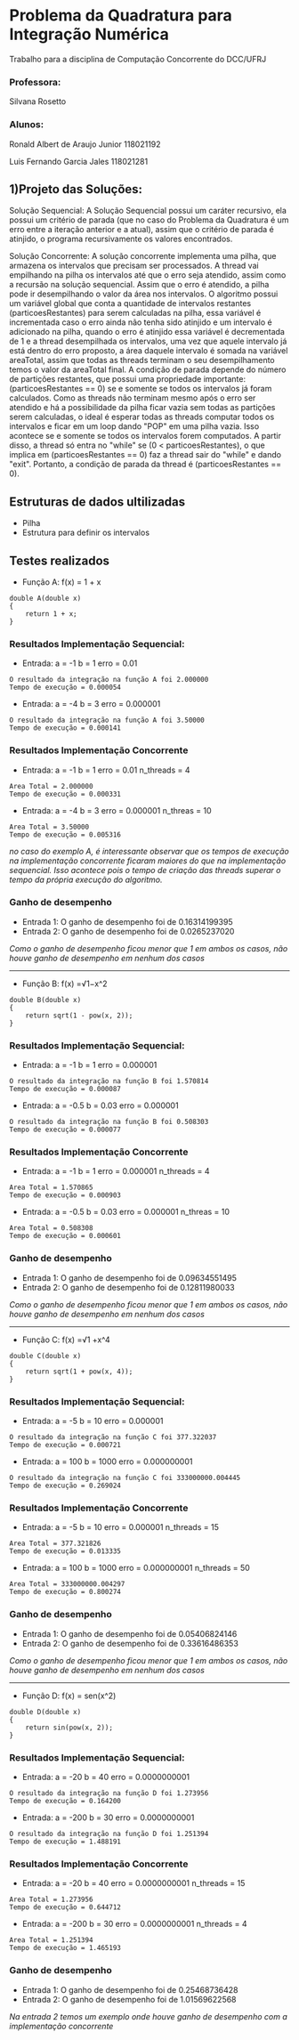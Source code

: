 # Problema da Quadratura para Integração Numérica
Trabalho para a disciplina de Computação Concorrente do DCC/UFRJ

### Professora:
Silvana Rosetto

### Alunos:
Ronald Albert de Araujo Junior 118021192

Luis Fernando Garcia Jales 118021281

## 1)Projeto das Soluções:
Solução Sequencial:
  A Solução Sequencial possui um caráter recursivo, ela possui um critério de parada (que no caso do Problema da Quadratura é um erro entre a iteração anterior e a atual), assim que o critério de parada é atinjido, o programa recursivamente os valores encontrados.
  
Solução Concorrente:
  A solução concorrente implementa uma pilha, que armazena os intervalos que precisam ser processados. A thread vai empilhando na pilha os intervalos até que o erro seja atendido, assim como a recursão na solução sequencial. Assim que o erro é atendido, a pilha pode ir desempilhando o valor da área nos intervalos. 
  O algoritmo possui um variável global que conta a quantidade de intervalos restantes (particoesRestantes) para serem calculadas na pilha, essa variável é incrementada caso o erro ainda não tenha sido atinjido e um intervalo é adicionado na pilha, quando o erro é atinjido essa variável é decrementada de 1 e a thread desempilhada os intervalos, uma vez que aquele intervalo já está dentro do erro proposto, a área daquele intervalo é somada na variável areaTotal, assim que todas as threads terminam o seu desempilhamento temos o valor da areaTotal final.
  A condição de parada depende do número de partições restantes, que possui uma propriedade importante: (particoesRestantes == 0) se e somente se todos os intervalos já foram calculados.
    Como as threads não terminam mesmo após o erro ser atendido e há a possibilidade da pilha ficar vazia sem todas as partições serem calculadas, o ideal é esperar todas as threads computar todos os intervalos e ficar em um loop dando "POP" em uma pilha vazia. Isso acontece se e somente se todos os intervalos forem computados.
    A partir disso, a thread só entra no "while" se (0 < particoesRestantes), o que implica em (particoesRestantes == 0) faz a thread sair do "while" e dando "exit".
Portanto, a condição de parada da thread é (particoesRestantes == 0).
  
## Estruturas de dados ultilizadas
* Pilha 
* Estrutura para definir os intervalos

## Testes realizados
* Função A: f(x) = 1 + x
```
double A(double x)
{
	return 1 + x;
}

```
  ### Resultados Implementação Sequencial:
  * Entrada: a = -1 b = 1 erro = 0.01
   ```
   O resultado da integração na função A foi 2.000000
   Tempo de execução = 0.000054
   ```
  * Entrada: a = -4 b = 3 erro = 0.000001
  ```
  O resultado da integração na função A foi 3.50000
  Tempo de execução = 0.000141
  
   ```
  ### Resultados Implementação Concorrente
  * Entrada: a = -1 b = 1 erro = 0.01 n_threads = 4
   ```
   Area Total = 2.000000
   Tempo de execução = 0.000331
   ```
  * Entrada: a = -4 b = 3 erro = 0.000001 n_threas = 10
  ```
  Area Total = 3.50000
  Tempo de execução = 0.005316
   ```
   *no caso do exemplo A, é interessante observar que os tempos de execução na implementação concorrente ficaram maiores do que na implementação sequencial. Isso acontece pois o tempo de criação das threads superar o tempo da própria execução do algoritmo.*
   ### Ganho de desempenho
   * Entrada 1:
      O ganho de desempenho foi de 0.16314199395
   * Entrada 2:
      O ganho de desempenho foi de 0.0265237020
      
*Como o ganho de desempenho ficou menor que 1 em ambos os casos, não houve ganho de desempenho em nenhum dos casos*
 
 - - - - 
 
* Função B: f(x) =√1−x^2
```
double B(double x)
{
	return sqrt(1 - pow(x, 2));
}

```
### Resultados Implementação Sequencial:
  * Entrada: a = -1 b = 1 erro = 0.000001
   ```
   O resultado da integração na função B foi 1.570814
   Tempo de execução = 0.000087
   ```
  * Entrada: a = -0.5 b = 0.03 erro = 0.000001
  ```
  O resultado da integração na função B foi 0.508303
  Tempo de execução = 0.000077
   ```
  ### Resultados Implementação Concorrente
  * Entrada: a = -1 b = 1 erro = 0.000001 n_threads = 4
   ```
   Area Total = 1.570865
  Tempo de execução = 0.000903
   ```
  * Entrada: a = -0.5 b = 0.03 erro = 0.000001 n_threas = 10
  ```
Area Total = 0.508308
Tempo de execução = 0.000601
   ```
   ### Ganho de desempenho
   * Entrada 1:
      O ganho de desempenho foi de 0.09634551495
   * Entrada 2:
      O ganho de desempenho foi de 0.12811980033
      
*Como o ganho de desempenho ficou menor que 1 em ambos os casos, não houve ganho de desempenho em nenhum dos casos*
- - - - 

* Função C: f(x) =√1 +x^4
```
double C(double x)
{
	return sqrt(1 + pow(x, 4));
}

```
### Resultados Implementação Sequencial:
  * Entrada: a = -5 b = 10 erro = 0.000001
   ```
   O resultado da integração na função C foi 377.322037
   Tempo de execução = 0.000721
   ```
  * Entrada: a = 100 b = 1000 erro = 0.000000001
  ```
  O resultado da integração na função C foi 333000000.004445
  Tempo de execução = 0.269024
   ```
  ### Resultados Implementação Concorrente
  * Entrada: a = -5 b = 10 erro = 0.000001 n_threads = 15
   ```
   Area Total = 377.321826
Tempo de execução = 0.013335
   ```
  * Entrada: a = 100 b = 1000 erro = 0.000000001 n_threads = 50
  ```
Area Total = 333000000.004297
Tempo de execução = 0.800274
   ```
   ### Ganho de desempenho
   * Entrada 1:
      O ganho de desempenho foi de 0.05406824146
   * Entrada 2:
      O ganho de desempenho foi de 0.33616486353
      
*Como o ganho de desempenho ficou menor que 1 em ambos os casos, não houve ganho de desempenho em nenhum dos casos*

- - - - 

* Função D: f(x) = sen(x^2)
```
double D(double x)
{
	return sin(pow(x, 2));
}

```
### Resultados Implementação Sequencial:
  * Entrada: a = -20 b = 40 erro = 0.0000000001
   ```
   O resultado da integração na função D foi 1.273956
Tempo de execução = 0.164200
   ```
  * Entrada: a = -200 b = 30 erro = 0.0000000001
  ```
 O resultado da integração na função D foi 1.251394
Tempo de execução = 1.488191

   ```
  ### Resultados Implementação Concorrente
  * Entrada: a = -20 b = 40 erro = 0.0000000001 n_threads = 15
   ```
  Area Total = 1.273956
Tempo de execução = 0.644712
   ```
  * Entrada: a = -200 b = 30 erro = 0.0000000001 n_threads = 4
  ```
Area Total = 1.251394
Tempo de execução = 1.465193
   ```
   ### Ganho de desempenho
   * Entrada 1:
      O ganho de desempenho foi de 0.25468736428
   * Entrada 2:
      O ganho de desempenho foi de 1.01569622568
      
*Na entrada 2 temos um exemplo onde houve ganho de desempenho com a implementação concorrente*
